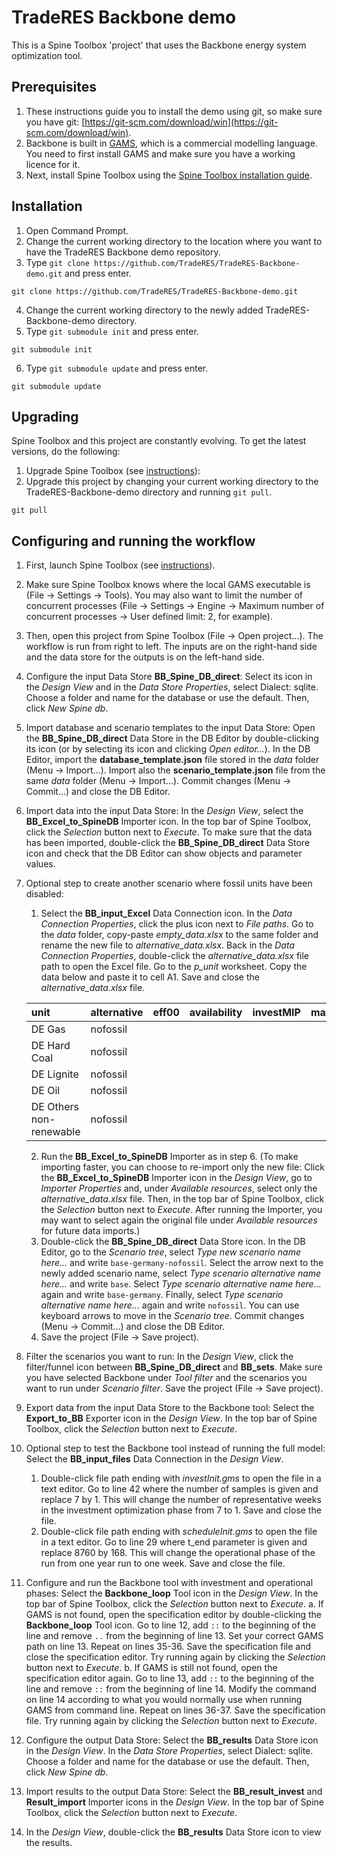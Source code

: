 # TradeRES Backbone demo

This is a Spine Toolbox 'project' that uses the Backbone energy system optimization tool.

## Prerequisites

1. These instructions guide you to install the demo using git, so make sure you have git: [https://git-scm.com/download/win](https://git-scm.com/download/win). 
2. Backbone is built in [GAMS](https://www.gams.com/download/), which is a commercial modelling language. You need to first install GAMS and make sure you have a working licence for it.
3. Next, install Spine Toolbox using the [Spine Toolbox installation guide](https://github.com/spine-tools/Spine-Toolbox#installation). 

## Installation

1.	Open Command Prompt.
2.	Change the current working directory to the location where you want to have the TradeRES Backbone demo repository.
3.	Type `git clone https://github.com/TradeRES/TradeRES-Backbone-demo.git` and press enter.

`git clone https://github.com/TradeRES/TradeRES-Backbone-demo.git`

4.	Change the current working directory to the newly added TradeRES-Backbone-demo directory.
5.	Type `git submodule init` and press enter.

`git submodule init`

6.	Type `git submodule update` and press enter.

`git submodule update`

## Upgrading

Spine Toolbox and this project are constantly evolving. To get the latest versions, do the following:

1.	Upgrade Spine Toolbox (see [instructions](https://github.com/spine-tools/Spine-Toolbox#installation)):
2.	Upgrade this project by changing your current working directory to the TradeRES-Backbone-demo directory and running `git pull`.

`git pull`

## Configuring and running the workflow

1.	First, launch Spine Toolbox (see [instructions](https://github.com/spine-tools/Spine-Toolbox#installation)).
2.	Make sure Spine Toolbox knows where the local GAMS executable is (File -> Settings -> Tools). You may also want to limit the number of concurrent processes (File -> Settings -> Engine -> Maximum number of concurrent processes -> User defined limit: 2, for example).
3.	Then, open this project from Spine Toolbox (File -> Open project...). The workflow is run from right to left. The inputs are on the right-hand side and the data store for the outputs is on the left-hand side. 
4.	Configure the input Data Store **BB_Spine_DB_direct**: Select its icon in the *Design View* and in the *Data Store Properties*, select Dialect: sqlite. Choose a folder and name for the database or use the default. Then, click *New Spine db*.
5.	Import database and scenario templates to the input Data Store: Open the **BB_Spine_DB_direct** Data Store in the DB Editor by double-clicking its icon (or by selecting its icon and clicking *Open editor...*). In the DB Editor, import the **database_template.json** file stored in the *data* folder (Menu -> Import...). Import also the **scenario_template.json** file from the same *data* folder (Menu -> Import...). Commit changes (Menu -> Commit...) and close the DB Editor.
6.	Import data into the input Data Store: In the *Design View*, select the **BB_Excel_to_SpineDB** Importer icon. In the top bar of Spine Toolbox, click the *Selection* button next to *Execute*. To make sure that the data has been imported, double-click the **BB_Spine_DB_direct** Data Store icon and check that the DB Editor can show objects and parameter values.
7.	Optional step to create another scenario where fossil units have been disabled: 
    1.	Select the **BB_input_Excel** Data Connection icon. In the *Data Connection Properties*, click the plus icon next to *File paths*. Go to the *data* folder, copy-paste *empty_data.xlsx* to the same folder and rename the new file to *alternative_data.xlsx*. Back in the *Data Connection Properties*, double-click the *alternative_data.xlsx* file path to open the Excel file. Go to the *p_unit* worksheet. Copy the data below and paste it to cell A1. Save and close the *alternative_data.xlsx* file.

    |unit|alternative|eff00|availability|investMIP|maxUnitCount|is_active|eff01|op00|op01|minUnitCount|unitCount|
    |:----|:----|:----|:----|:----|:----|:----|:----|:----|:----|:----|:----|
    |DE Gas|nofossil| | | | |no| | | | | |
    |DE Hard Coal|nofossil| | | | |no| | | | | |
    |DE Lignite|nofossil| | | | |no| | | | | |
    |DE Oil|nofossil| | | | |no| | | | | |
    |DE Others non-renewable|nofossil| | | | |no| | | | | |

    2.	Run the **BB_Excel_to_SpineDB** Importer as in step 6. (To make importing faster, you can choose to re-import only the new file: Click the **BB_Excel_to_SpineDB** Importer icon in the *Design View*, go to *Importer Properties* and, under *Available resources*, select only the *alternative_data.xlsx* file. Then, in the top bar of Spine Toolbox, click the *Selection* button next to *Execute*. After running the Importer, you may want to select again the original file under *Available resources* for future data imports.)
    3.	Double-click the **BB_Spine_DB_direct** Data Store icon. In the DB Editor, go to the *Scenario tree*, select *Type new scenario name here...* and write `base-germany-nofossil`. Select the arrow next to the newly added scenario name, select *Type scenario alternative name here...* and write `base`. Select *Type scenario alternative name here...* again and write `base-germany`. Finally, select *Type scenario alternative name here...* again and write `nofossil`. You can use keyboard arrows to move in the *Scenario tree*. Commit changes (Menu -> Commit...) and close the DB Editor.
    4. Save the project (File -> Save project).
8.	Filter the scenarios you want to run: In the *Design View*, click the filter/funnel icon between **BB_Spine_DB_direct** and **BB_sets**. Make sure you have selected Backbone under *Tool filter* and the scenarios you want to run under *Scenario filter*. Save the project (File -> Save project).
9.	Export data from the input Data Store to the Backbone tool: Select the **Export_to_BB** Exporter icon in the *Design View*. In the top bar of Spine Toolbox, click the *Selection* button next to *Execute*.
10.	Optional step to test the Backbone tool instead of running the full model: Select the **BB_input_files** Data Connection in the *Design View*. 
    1.	Double-click file path ending with *investInit.gms* to open the file in a text editor. Go to line 42 where the number of samples is given and replace 7 by 1. This will change the number of representative weeks in the investment optimization phase from 7 to 1. Save and close the file.
    2.	Double-click file path ending with *scheduleInit.gms* to open the file in a text editor. Go to line 29 where t_end parameter is given and replace 8760 by 168. This will change the operational phase of the run from one year run to one week. Save and close the file.
11.	Configure and run the Backbone tool with investment and operational phases: Select the **Backbone_loop** Tool icon in the *Design View*. In the top bar of Spine Toolbox, click the *Selection* button next to *Execute*. 
    a.	If GAMS is not found, open the specification editor by double-clicking the **Backbone_loop** Tool icon. Go to line 12, add `::` to the beginning of the line and remove `..` from the beginning of line 13. Set your correct GAMS path on line 13. Repeat on lines 35-36. Save the specification file and close the specification editor. Try running again by clicking the *Selection* button next to *Execute*.
    b.	If GAMS is still not found, open the specification editor again. Go to line 13, add `::` to the beginning of the line and remove `::` from the beginning of line 14. Modify the command on line 14 according to what you would normally use when running GAMS from command line. Repeat on lines 36-37. Save the specification file. Try running again by clicking the *Selection* button next to *Execute*.
12.	Configure the output Data Store: Select the **BB_results** Data Store icon in the *Design View*. In the *Data Store Properties*, select Dialect: sqlite. Choose a folder and name for the database or use the default. Then, click *New Spine db*.
13.	Import results to the output Data Store: Select the **BB_result_invest** and **Result_import** Importer icons in the *Design View*. In the top bar of Spine Toolbox, click the *Selection* button next to *Execute*.
14.	In the *Design View*, double-click the **BB_results** Data Store icon to view the results.
